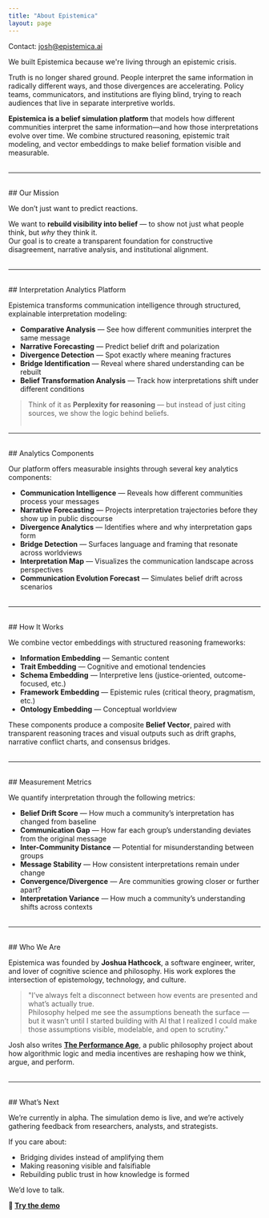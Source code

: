 ```yaml
---
title: "About Epistemica"
layout: page
---
```


Contact: [josh@epistemica.ai](mailto:josh@epistemica.ai)

We built Epistemica because we're living through an epistemic crisis.

Truth is no longer shared ground. People interpret the same information in radically different ways, and those divergences are accelerating. Policy teams, communicators, and institutions are flying blind, trying to reach audiences that live in separate interpretive worlds.

**Epistemica is a belief simulation platform** that models how different communities interpret the same information—and how those interpretations evolve over time. We combine structured reasoning, epistemic trait modeling, and vector embeddings to make belief formation visible and measurable.<br><br>

---
<br>
## Our Mission

We don’t just want to predict reactions.  

We want to **rebuild visibility into belief** — to show not just what people think, but _why_ they think it.  
Our goal is to create a transparent foundation for constructive disagreement, narrative analysis, and institutional alignment.<br><br>

---
<br>
## Interpretation Analytics Platform

Epistemica transforms communication intelligence through structured, explainable interpretation modeling:

- **Comparative Analysis** — See how different communities interpret the same message  
- **Narrative Forecasting** — Predict belief drift and polarization  
- **Divergence Detection** — Spot exactly where meaning fractures  
- **Bridge Identification** — Reveal where shared understanding can be rebuilt  
- **Belief Transformation Analysis** — Track how interpretations shift under different conditions  

> Think of it as **Perplexity for reasoning** — but instead of just citing sources, we show the logic behind beliefs.<br><br>

---
<br>
## Analytics Components

Our platform offers measurable insights through several key analytics components:

- **Communication Intelligence** — Reveals how different communities process your messages  
- **Narrative Forecasting** — Projects interpretation trajectories before they show up in public discourse  
- **Divergence Analytics** — Identifies where and why interpretation gaps form  
- **Bridge Detection** — Surfaces language and framing that resonate across worldviews  
- **Interpretation Map** — Visualizes the communication landscape across perspectives  
- **Communication Evolution Forecast** — Simulates belief drift across scenarios<br><br>

---
<br>
## How It Works

We combine vector embeddings with structured reasoning frameworks:

- **Information Embedding** — Semantic content  
- **Trait Embedding** — Cognitive and emotional tendencies  
- **Schema Embedding** — Interpretive lens (justice-oriented, outcome-focused, etc.)  
- **Framework Embedding** — Epistemic rules (critical theory, pragmatism, etc.)  
- **Ontology Embedding** — Conceptual worldview  

These components produce a composite **Belief Vector**, paired with transparent reasoning traces and visual outputs such as drift graphs, narrative conflict charts, and consensus bridges.<br><br>

---
<br>
## Measurement Metrics

We quantify interpretation through the following metrics:

- **Belief Drift Score** — How much a community’s interpretation has changed from baseline  
- **Communication Gap** — How far each group’s understanding deviates from the original message  
- **Inter-Community Distance** — Potential for misunderstanding between groups  
- **Message Stability** — How consistent interpretations remain under change  
- **Convergence/Divergence** — Are communities growing closer or further apart?  
- **Interpretation Variance** — How much a community’s understanding shifts across contexts<br><br> 

---
<br>
## Who We Are

Epistemica was founded by **Joshua Hathcock**, a software engineer, writer, and lover of cognitive science and philosophy. His work explores the intersection of epistemology, technology, and culture.

> "I’ve always felt a disconnect between how events are presented and what’s actually true.  
> Philosophy helped me see the assumptions beneath the surface — but it wasn’t until I started building with AI that I realized I could make those assumptions visible, modelable, and open to scrutiny."

Josh also writes [**The Performance Age**](https://theperformanceage.com/), a public philosophy project about how algorithmic logic and media incentives are reshaping how we think, argue, and perform.<br><br>

---
<br>
## What’s Next

We’re currently in alpha. The simulation demo is live, and we’re actively gathering feedback from researchers, analysts, and strategists.

If you care about:

- Bridging divides instead of amplifying them  
- Making reasoning visible and falsifiable  
- Rebuilding public trust in how knowledge is formed  

We’d love to talk.

**🔗 [Try the demo](https://epistemica.streamlit.app/)**<br><br>
